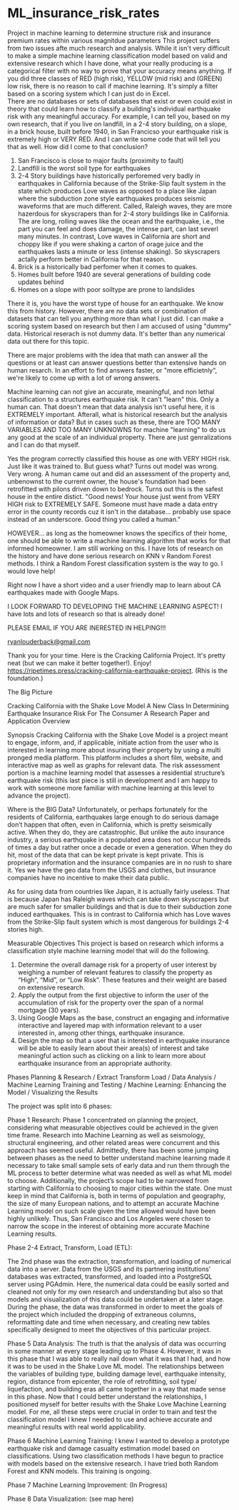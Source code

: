 # ML_insurance_risk_rates 
Project in machine learning to determine structure risk and insurance premium rates within various magnitdue parameters
This project suffers from two issues afte much research and analysis. While it isn't very difficult to make a simple machine learning classification model based on valid and extensive research which I have done, what your really producing is a categorical filter with no way to prove that your accuracy means anything.  If you did three classes of RED (high risk), YELLOW (mid risk) and (GREEN) low risk, there is no reason to call if machine learning. It's simply a filter based on a scoring system which I can just do in Excel.  
There are no databases or sets of databases that exist or even could exist in theory that could learn how to classify a building's individual earthquake risk with any meaningful accuracy.
For example, I can tell you, based on my own research, that if you live on landfill, in a 2-4 story building, on a slope, in a brick house, built before 1940, in San Francicso your earthquake risk is extremely high or VERY RED.   And I can write some code that will tell you that as well.  How did I come to that conclusion? 
1. San Francisco is close to major faults (proximity to fault)
2. Landfill is the worst soil type for earthquakes
3. 2-4 Story buildings have historically perforemed very badly in earthquakes in California because of the Strike-Slip fault system in the state which produces Love waves as opposed to a place like Japan where the subduction zone style earthquakes produces seismic waveforms that are much different. Called, Raleigh waves, they are more hazerdous for skyscrapers than for 2-4 story buildings like in California. The are long, rolling waves like the ocean and the earthquake, i.e., the part you can feel and does damage, the intense part, can last severl many minutes.  In contrast, Love waves in California are short and choppy like if you were shaking a carton of orage juice and the earthquakes lasts a minute or less (intense shaking).  So skyscrapers actally perform better in California for that reason.
4. Brick is a historically bad perfomer when it comes to quakes.
5. Homes built before 1940 are several generations of building code updates behind
6. Homes on a slope with poor soiltype are prone to landslides

There it is, you have the worst type of house for an earthquake. We know this from history.  However, there are no data sets or combination of datasets that can tell you anything more than what I just did.  I can make a scoring system based on research but then I am accused of using "dummy" data.  Historical reserach is not dummy data.  It's better than any numerical data out there for this topic.  

There are major problems with the idea that math can answer all the questions or at least can answer questions better than extensive hands on human resarch. In an effort to find answers faster, or "more efficietnly", we're likely to come up with a lot of wrong answers.  

Machine learning can not give an accurate, meaningful, and non lethal classification to a structures earthquake risk. It can't "learn" this.  Only a human can.  That doesn't mean that data analysis isn't useful here, it is EXTREMELY important.  Afterall, what is historical research but the analysis of information or data?  But in cases such as these, there are TOO MANY VARIABLES AND TOO MANY UNKNOWNS for machine "learning" to do us any good at the scale of an individual property.  There are just genralizations and I can do that myself.  

Yes the program correctly classified this house as one with VERY HIGH risk.  Just like it was trained to.  But guess what? Turns out model was wrong. Very wrong. A human came out and did an assessment of the property and, unbenownst to the current owner, the house's foundation had been retrofitted with pilons driven down to bedrock.  Turns out this is the safest house in the entire distict. "Good news! Your house just went from VERY HIGH risk to EXTREMELY SAFE. Someone must have made a data entry error in the county records cuz it isn't in the database... probably use space instead of an underscore.  Good thing you called a human."

HOWEVER... as long as the homeowner knows the specifics of their home, one should be able to write a machine learning algorithm that works for that informed homeowner.  I am still working on this.  I have lots of research on the history and have done serious research on KNN v Random Forest methods.  I think a Random Forest classification system is the way to go.  I would love help!  

Right now I have a short video and a user friendly map to learn about CA earthquakes made with Google Maps.

I LOOK FORWARD TO DEVELOPING THE MACHINE LEARNING ASPECT!  I have lots and lots of research so that is already done!

PLEASE EMAIL IF YOU ARE INERESTED IN HELPING!!! 

ryanlouderback@gmail.com

Thank you for your time.  Here is the Cracking California Project.  It's pretty neat (but we can make it better together!).  Enjoy!
https://ripetimes.press/cracking-california-earthquake-project. (Rhis is the foundation.)




The Big Picture

Cracking California with the Shake Love Model
A New Class In Determining Earthquake Insurance Risk For The Consumer
A Research Paper and Application Overview 

Synopsis
Cracking California with the Shake Love Model is a project meant to engage, inform, and, if applicable, initiate action from the user who is interested in learning more about insuring their property by using a multi pronged media platform.  This platform includes a short film, website, and interactive map as well as graphs for relevant data.  The risk assessment portion is a machine learning model that assesses a residential structure’s earthquake risk (this last piece is still in development and I am happy to work with someone more familiar with machine learning at this level to advance the project). 

Where is the BIG Data?
Unfortunately, or perhaps fortunately for the residents of California, earthquakes large enough to do serious damage don’t happen that often, even in California, which is pretty seismically active.  When they do, they are catastrophic. But unlike the auto insurance industry, a serious earthquake in a populated area does not occur hundreds of times a day but rather once a decade or even a generation.  When they do hit, most of the data that can be kept private is kept private.  This is proprietary information and the insurance companies are in no rush to share it.  Yes we have the geo data from the USGS and clothes, but insurance companies have no incentive to make their data public. 

As for using data from countries like Japan, it is actually fairly useless.  That is because Japan has Raleigh waves which can take down skyscrapers but are much safer for smaller buildings and that is due to their subduction zone induced earthquakes.  This is in contrast to California which has Love waves from the Strike-Slip fault system which is most dangerous for buildings 2-4 stories high. 


Measurable Objectives
This project is based on research which informs a classification style machine learning model that will do the following.
1. Determine the overall damage risk for a property of user interest by weighing a number of relevant features to classify the property as “High”, “Mid”, or “Low Risk”.  These features and their weight are based on extensive research.
2. Apply the output from the first objective to inform the user of the accumulation of risk for the property over the span of a normal mortgage (30 years).
3. Using Google Maps as the base, construct an engaging and informative interactive and layered map with information relevant to a user interested in, among other things, earthquake insurance.
4. Design the map so that a user that is interested in earthquake insurance will be able to easily learn about their area(s) of interest and take meaningful action such as clicking on a link to learn more about earthquake insurance from an appropriate authority.


Phases
Planning & Research / Extract Transform Load  / Data Analysis / Machine Learning Training and Testing / Machine Learning: Enhancing the Model / Visualizing the Results

The project was split into 6 phases: 

Phase 1 Research:  Phase 1 concentrated on planning the project, considering what measurable objectives could be achieved in the given time frame.  Research into Machine Learning as well as seismology, structural engineering, and other related areas were concurrent and this approach has seemed useful.  Admittedly, there has been some jumping between phases as the need to better understand machine learning made it necessary to take small sample sets of early data and run them through the ML process to better determine what was needed as well as what ML model to choose.  Additionally, the project’s scope had to be narrowed from starting with California to choosing to major cities within the state. One must keep in mind that California is, both in terms of population and geography, the size of many European nations, and to attempt an accurate Machine Learning model on such scale given the time allowed would have been highly unlikely.  Thus, San Francisco and Los Angeles were chosen to narrow the scope in the interest of obtaining more accurate Machine Learning results. 

Phase 2-4 Extract, Transform, Load (ETL):  

The 2nd phase was the extraction, transformation, and loading of numerical data into a server.   Data from the USGS and its partnering institutions’ databases was extracted, transformed, and loaded into a PostgreSQL server using PGAdmin. Here, the numerical data could be easily sorted and cleaned not only for my own research and understanding but also so that models and visualization of this data could be undertaken at a later stage.  During the phase, the data was transformed in order to meet the goals of the project which included the dropping of extraneous columns, reformatting date and time when necessary, and creating new tables specifically designed to meet the objectives of this particular project.

Phase 5 Data Analysis: The truth is that the analysis of data was occurring in some manner at every stage leading up to Phase 4. However, it was in this phase that I was able to really nail down what it was that I had, and how it was to be used in the Shake Love ML model.   The relationships between the variables of building type, building damage level, earthquake intensity, region, distance from epicenter, the role of retrofitting, soil type/ liquefaction, and building eras all came together in a way that made sense in this phase.  Now that I could better understand the relationships, I positioned myself for better results with the Shake Love Machine Learning model.  For me, all these steps were crucial in order to train and test the classification model I knew I needed to use and achieve accurate and meaningful results with real world applicability. 

Phase 6 Machine Learning Training:  I knew I wanted to develop a prototype earthquake risk and damage casualty estimation model based on classifications.  Using two classification methods I have begun to practice with models based on the extensive research.  I have tried both Random Forest and KNN models.  This training is ongoing. 

Phase 7 Machine Learning Improvement:  (In Progress)

Phase 8 Data Visualization:  (see map here)

